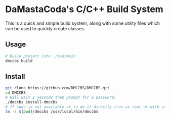 # DaMastaCoda's C/C++ Build System

This is a quick and simple build system, along with some utility files which can be used to quickly create classes.

## Usage

```sh
# Build project into ./bin/main
dmccbs build
```

## Install

```sh
git clone https://github.com/DMCCBS/DMCCBS.git
cd DMCCBS
# Will wait 2 seconds then prompt for a password.
./dmccbs install-dmccbs
# If sudo is not available or to do it directly (run as root or with sudo)
ln -s $(pwd)/dmccbs /usr/local/bin/dmccbs
```
